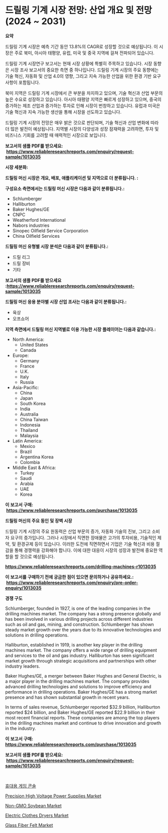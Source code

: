<p><h1>드릴링 기계 시장 전망: 산업 개요 및 전망 (2024 ~ 2031)</h1></p><p><strong>요약</strong></p>
<p><p>드릴링 기계 시장은 예측 기간 동안 13.8%의 CAGR로 성장할 것으로 예상됩니다. 이 시장은 주로 북미, 아시아 태평양, 유럽, 미국 및 중국 지역에 걸쳐 전파되어 있습니다.</p><p>드릴링 기계 시장연구 보고서는 현재 시장 상황에 특별히 주목하고 있습니다. 시장 동향은 시장 조사 보고서의 중요한 측면 중 하나입니다. 드릴링 기계 시장의 주요 동향에는 기술 혁신, 자동화 및 산업 4.0의 영향, 그리고 지속 가능한 산업을 위한 환경 기반 요구 사항이 포함됩니다.</p><p>북미 지역은 드릴링 기계 시장에서 큰 부분을 차지하고 있으며, 기술 혁신과 산업 부문의 높은 수요로 성장하고 있습니다. 아시아 태평양 지역은 빠르게 성장하고 있으며, 중국의 증가하는 제조 산업과 증가하는 투자로 인해 시장이 번창하고 있습니다. 유럽과 미국은 기술 혁신과 지속 가능한 생산을 통해 시장을 선도하고 있습니다.</p><p>드릴링 기계 시장의 전망은 매우 밝은 것으로 판단되며, 기술 혁신과 산업 변화에 따라 더 많은 발전이 예상됩니다. 지역별 시장의 다양성과 성장 잠재력을 고려하면, 투자 및 비즈니스 기회를 고려할 때 매력적인 시장으로 보입니다.</p></p>
<p><strong>보고서의 샘플 PDF를 받으세요: &nbsp;<a href="https://www.reliableresearchreports.com/enquiry/request-sample/1013035">https://www.reliableresearchreports.com/enquiry/request-sample/1013035</a></strong></p>
<p><strong>시장 세분화:</strong></p>
<p><strong> 드릴링 머신 시장은 개요, 배포, 애플리케이션 및 지역으로 더 분류됩니다. :</strong></p>
<p><strong>구성요소 측면에서는 드릴링 머신 시장은 다음과 같이 분류됩니다.:</strong></p>
<p><ul><li>Schlumberger</li><li>Halliburton</li><li>Baker Hughes/GE</li><li>CNPC</li><li>Weatherford International</li><li>Nabors industries</li><li>Sinopec Oilfield Service Corporation</li><li>China Oilfield Services</li></ul></p>
<p><strong> 드릴링 머신 유형별 시장 분석은 다음과 같이 분류됩니다.:</strong></p>
<p><ul><li>드릴 리그</li><li>드릴 장비</li><li>기타</li></ul></p>
<p><strong>보고서의 샘플 PDF를 받으세요 :<a href="https://www.reliableresearchreports.com/enquiry/request-sample/1013035">https://www.reliableresearchreports.com/enquiry/request-sample/1013035</a></strong></p>
<p><strong> 드릴링 머신 응용 분야별 시장 산업 조사는 다음과 같이 분류됩니다.:</strong></p>
<p><ul><li>육상</li><li>오프쇼어</li></ul></p>
<p><strong>지역 측면에서 드릴링 머신 지역별로 이용 가능한 시장 플레이어는 다음과 같습니다.:</strong></p>
<p><ul>
    <li>
        North America:
        <ul>
            <li>United States</li>
            <li>Canada</li>
        </ul>
    </li>
    <li>
        Europe:
        <ul>
            <li>Germany</li>
            <li>France</li>
            <li>U.K.</li>
            <li>Italy</li>
            <li>Russia</li>
        </ul>
    </li>
    <li>
        Asia-Pacific:
        <ul>
            <li>China</li>
            <li>Japan</li>
            <li>South Korea</li>
            <li>India</li>
            <li>Australia</li>
            <li>China Taiwan</li>
            <li>Indonesia</li>
            <li>Thailand</li>
            <li>Malaysia</li>
        </ul>
    </li>
    <li>
        Latin America:
        <ul>
            <li>Mexico</li>
            <li>Brazil</li>
            <li>Argentina Korea</li>
            <li>Colombia</li>
        </ul>
    </li>
    <li>
        Middle East & Africa:
        <ul>
            <li>Turkey</li>
            <li>Saudi</li>
            <li>Arabia</li>
            <li>UAE</li>
            <li>Korea</li>
        </ul>
    </li>
    </ul></p>
<p><strong>이 보고서 구매: &nbsp;<a href="https://www.reliableresearchreports.com/purchase/1013035">https://www.reliableresearchreports.com/purchase/1013035</a></strong></p>
<p><strong>드릴링 머신의 주요 동인 및 장벽 시장</strong></p>
<p><p>드릴링 기계 시장의 주요 원동력은 산업 부문의 증가, 자동화 기술의 진보, 그리고 소비자 요구의 증가입니다. 그러나 시장에서 직면한 장애물은 고가의 투자비용, 기술적인 제약, 및 환경규제 등이 있습니다. 이러한 도전에 직면하면서 기업은 기술 혁신과 비용 절감을 통해 경쟁력을 강화해야 합니다. 이에 대한 대응이 시장의 성장과 발전에 중요한 역할을 할 것으로 예상됩니다.</p></p>
<p><strong><a href="https://www.reliableresearchreports.com/drilling-machines-r1013035">https://www.reliableresearchreports.com/drilling-machines-r1013035</a></strong></p>
<p><strong>이 보고서를 구매하기 전에 궁금한 점이 있으면 문의하거나 공유하세요.: &nbsp;<a href="https://www.reliableresearchreports.com/enquiry/pre-order-enquiry/1013035">https://www.reliableresearchreports.com/enquiry/pre-order-enquiry/1013035</a></strong></p>
<p><strong>경쟁 구도</strong></p>
<p><p>Schlumberger, founded in 1927, is one of the leading companies in the drilling machines market. The company has a strong presence globally and has been involved in various drilling projects across different industries such as oil and gas, mining, and construction. Schlumberger has shown steady market growth over the years due to its innovative technologies and solutions in drilling operations.</p><p>Halliburton, established in 1919, is another key player in the drilling machines market. The company offers a wide range of drilling equipment and services to the oil and gas industry. Halliburton has seen significant market growth through strategic acquisitions and partnerships with other industry leaders.</p><p>Baker Hughes/GE, a merger between Baker Hughes and General Electric, is a major player in the drilling machines market. The company provides advanced drilling technologies and solutions to improve efficiency and performance in drilling operations. Baker Hughes/GE has a strong market presence and has shown substantial growth in recent years.</p><p>In terms of sales revenue, Schlumberger reported $32.9 billion, Halliburton reported $24 billion, and Baker Hughes/GE reported $22.9 billion in their most recent financial reports. These companies are among the top players in the drilling machines market and continue to drive innovation and growth in the industry.</p></p>
<p><strong>이 보고서 구매: &nbsp; <a href="https://www.reliableresearchreports.com/purchase/1013035">https://www.reliableresearchreports.com/purchase/1013035</a></strong></p>
<p><strong>보고서의 샘플 PDF를 받으세요: &nbsp;<a href="https://www.reliableresearchreports.com/enquiry/request-sample/1013035">https://www.reliableresearchreports.com/enquiry/request-sample/1013035</a></strong><strong></strong></p>
<p>&nbsp;</p>
<p><p><a href="https://medium.com/@hulk678678/%ED%9C%B4%EB%8C%80%EC%9A%A9-%EA%B2%8C%EC%9E%84-%EC%BD%98%EC%86%94-%EC%8B%9C%EC%9E%A5-2031%EB%85%84%EA%B9%8C%EC%A7%80%EC%9D%98-%EC%B6%94%EC%9D%B4-%EC%98%88%EC%B8%A1-%EB%B0%8F-%EA%B2%BD%EC%9F%81-%EB%B6%84%EC%84%9D-c367a3db9d09">휴대용 게임 콘솔</a></p><p><a href="https://view.publitas.com/reportprime-1/precision-high-voltage-power-supplies-market-outlook-industry-overview-and-forecast-2024-to-2031/">Precision High Voltage Power Supplies Market</a></p><p><a href="https://angry-finch-aaf.notion.site/Non-GMO-Soybean-Market-Exploring-Market-Share-Market-Trends-and-Future-Growth-66edd72e2378446bb9bcf9eb4d8f2c92">Non-GMO Soybean Market</a></p><p><a href="https://github.com/rahu1506/Market-Research-Report-List-4/blob/main/electric-clothes-dryers-market.md">Electric Clothes Dryers Market</a></p><p><a href="https://issuu.com/reportprime-2/docs/glass-fiber-felt-market-size-2030.pptx">Glass Fiber Felt Market</a></p></p>